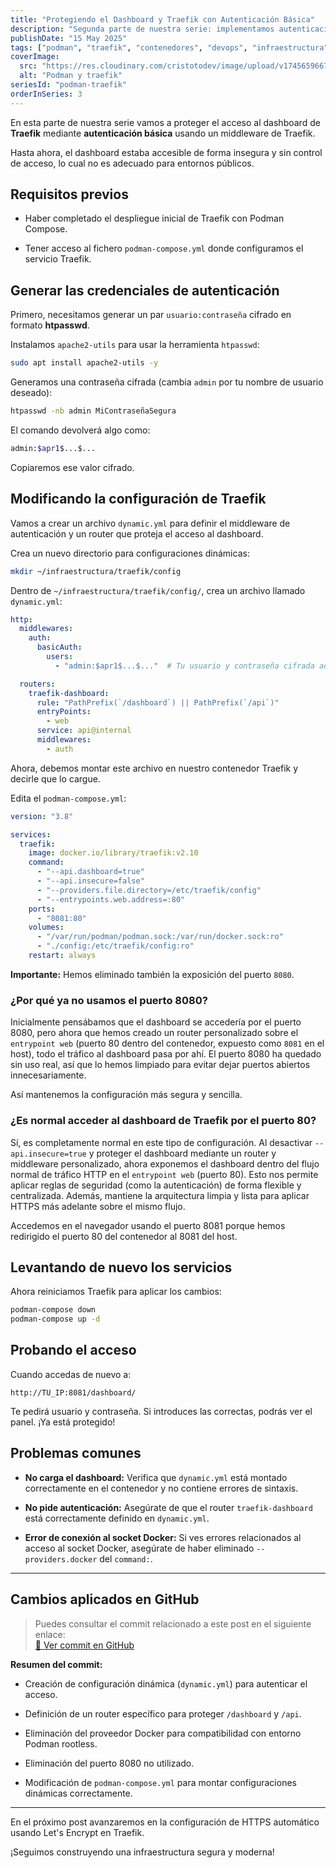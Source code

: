 ```yaml
---
title: "Protegiendo el Dashboard y Traefik con Autenticación Básica"
description: "Segunda parte de nuestra serie: implementamos autenticación básica para proteger el acceso al dashboard de Traefik en nuestro entorno rootless."
publishDate: "15 May 2025"
tags: ["podman", "traefik", "contenedores", "devops", "infraestructura", "proxy", "seguridad"]
coverImage:
  src: "https://res.cloudinary.com/cristotodev/image/upload/v1745659667/cristotodev/blog/podman-traefik_saoofc.webp"
  alt: "Podman y traefik"
seriesId: "podman-traefik"
orderInSeries: 3
---
```


En esta parte de nuestra serie vamos a proteger el acceso al dashboard de **Traefik** mediante **autenticación básica** usando un middleware de Traefik.

Hasta ahora, el dashboard estaba accesible de forma insegura y sin control de acceso, lo cual no es adecuado para entornos públicos.

## Requisitos previos

-   Haber completado el despliegue inicial de Traefik con Podman Compose.
    
-   Tener acceso al fichero `podman-compose.yml` donde configuramos el servicio Traefik.
    

## Generar las credenciales de autenticación

Primero, necesitamos generar un par `usuario:contraseña` cifrado en formato **htpasswd**.

Instalamos `apache2-utils` para usar la herramienta `htpasswd`:

```bash
sudo apt install apache2-utils -y
```

Generamos una contraseña cifrada (cambia `admin` por tu nombre de usuario deseado):

```bash
htpasswd -nb admin MiContraseñaSegura
```

El comando devolverá algo como:

```bash
admin:$apr1$...$...
```

Copiaremos ese valor cifrado.

## Modificando la configuración de Traefik

Vamos a crear un archivo `dynamic.yml` para definir el middleware de autenticación y un router que proteja el acceso al dashboard.

Crea un nuevo directorio para configuraciones dinámicas:

```bash
mkdir ~/infraestructura/traefik/config
```

Dentro de `~/infraestructura/traefik/config/`, crea un archivo llamado `dynamic.yml`:

```yml
http:
  middlewares:
    auth:
      basicAuth:
        users:
          - "admin:$apr1$...$..."  # Tu usuario y contraseña cifrada aquí

  routers:
    traefik-dashboard:
      rule: "PathPrefix(`/dashboard`) || PathPrefix(`/api`)"
      entryPoints:
        - web
      service: api@internal
      middlewares:
        - auth
```

Ahora, debemos montar este archivo en nuestro contenedor Traefik y decirle que lo cargue.

Edita el `podman-compose.yml`:

```yml
version: "3.8"

services:
  traefik:
    image: docker.io/library/traefik:v2.10
    command:
      - "--api.dashboard=true"
      - "--api.insecure=false"
      - "--providers.file.directory=/etc/traefik/config"
      - "--entrypoints.web.address=:80"
    ports:
      - "8081:80"
    volumes:
      - "/var/run/podman/podman.sock:/var/run/docker.sock:ro"
      - "./config:/etc/traefik/config:ro"
    restart: always
```

**Importante:** Hemos eliminado también la exposición del puerto `8080`.

### ¿Por qué ya no usamos el puerto 8080?

Inicialmente pensábamos que el dashboard se accedería por el puerto 8080, pero ahora que hemos creado un router personalizado sobre el `entrypoint web` (puerto 80 dentro del contenedor, expuesto como `8081` en el host), todo el tráfico al dashboard pasa por ahí. El puerto 8080 ha quedado sin uso real, así que lo hemos limpiado para evitar dejar puertos abiertos innecesariamente.

Así mantenemos la configuración más segura y sencilla.

### ¿Es normal acceder al dashboard de Traefik por el puerto 80?

Sí, es completamente normal en este tipo de configuración. Al desactivar `--api.insecure=true` y proteger el dashboard mediante un router y middleware personalizado, ahora exponemos el dashboard dentro del flujo normal de tráfico HTTP en el `entrypoint web` (puerto 80). Esto nos permite aplicar reglas de seguridad (como la autenticación) de forma flexible y centralizada. Además, mantiene la arquitectura limpia y lista para aplicar HTTPS más adelante sobre el mismo flujo.

Accedemos en el navegador usando el puerto 8081 porque hemos redirigido el puerto 80 del contenedor al 8081 del host.

## Levantando de nuevo los servicios

Ahora reiniciamos Traefik para aplicar los cambios:

```bash
podman-compose down
podman-compose up -d
```

## Probando el acceso

Cuando accedas de nuevo a:

```text
http://TU_IP:8081/dashboard/
```

Te pedirá usuario y contraseña. Si introduces las correctas, podrás ver el panel. ¡Ya está protegido!

## Problemas comunes

-   **No carga el dashboard:** Verifica que `dynamic.yml` está montado correctamente en el contenedor y no contiene errores de sintaxis.
    
-   **No pide autenticación:** Asegúrate de que el router `traefik-dashboard` está correctamente definido en `dynamic.yml`.
    
-   **Error de conexión al socket Docker:** Si ves errores relacionados al acceso al socket Docker, asegúrate de haber eliminado `--providers.docker` del `command:`.
    

----------

## Cambios aplicados en GitHub

> Puedes consultar el commit relacionado a este post en el siguiente enlace:  
> [🔗 Ver commit en GitHub](https://github.com/cristotodev/infraestructura-podman-traefik/commit/48ec50e4d6d074c1e2c6b306edab860fd4394824)

**Resumen del commit:**

-   Creación de configuración dinámica (`dynamic.yml`) para autenticar el acceso.
    
-   Definición de un router específico para proteger `/dashboard` y `/api`.
    
-   Eliminación del proveedor Docker para compatibilidad con entorno Podman rootless.
    
-   Eliminación del puerto 8080 no utilizado.
    
-   Modificación de `podman-compose.yml` para montar configuraciones dinámicas correctamente.
    

----------

En el próximo post avanzaremos en la configuración de HTTPS automático usando Let's Encrypt en Traefik.

¡Seguimos construyendo una infraestructura segura y moderna!

